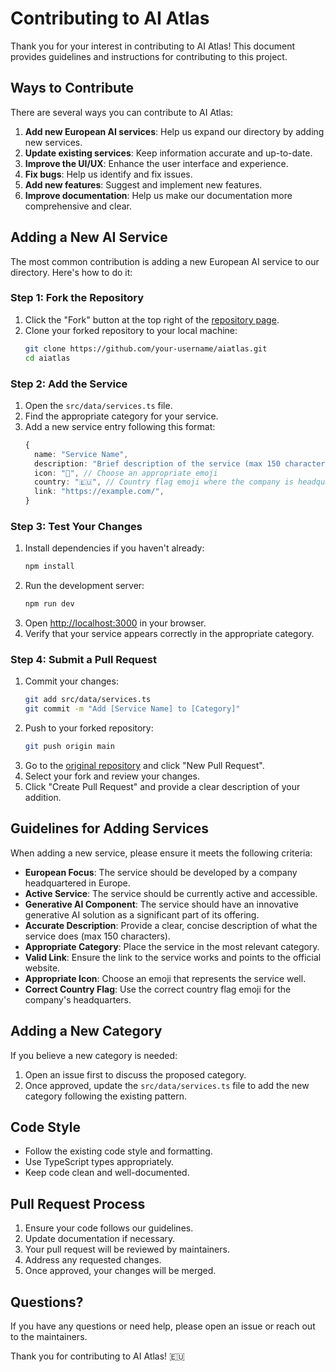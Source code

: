 # Contributing to AI Atlas

Thank you for your interest in contributing to AI Atlas! This document provides guidelines and instructions for contributing to this project.

## Ways to Contribute

There are several ways you can contribute to AI Atlas:

1. **Add new European AI services**: Help us expand our directory by adding new services.
2. **Update existing services**: Keep information accurate and up-to-date.
3. **Improve the UI/UX**: Enhance the user interface and experience.
4. **Fix bugs**: Help us identify and fix issues.
5. **Add new features**: Suggest and implement new features.
6. **Improve documentation**: Help us make our documentation more comprehensive and clear.

## Adding a New AI Service

The most common contribution is adding a new European AI service to our directory. Here's how to do it:

### Step 1: Fork the Repository

1. Click the "Fork" button at the top right of the [repository page](https://github.com/yourusername/aiatlas).
2. Clone your forked repository to your local machine:
   ```bash
   git clone https://github.com/your-username/aiatlas.git
   cd aiatlas
   ```

### Step 2: Add the Service

1. Open the `src/data/services.ts` file.
2. Find the appropriate category for your service.
3. Add a new service entry following this format:
   ```typescript
   {
     name: "Service Name",
     description: "Brief description of the service (max 150 characters)",
     icon: "🤖", // Choose an appropriate emoji
     country: "🇪🇺", // Country flag emoji where the company is headquartered
     link: "https://example.com/",
   }
   ```

### Step 3: Test Your Changes

1. Install dependencies if you haven't already:
   ```bash
   npm install
   ```
2. Run the development server:
   ```bash
   npm run dev
   ```
3. Open [http://localhost:3000](http://localhost:3000) in your browser.
4. Verify that your service appears correctly in the appropriate category.

### Step 4: Submit a Pull Request

1. Commit your changes:
   ```bash
   git add src/data/services.ts
   git commit -m "Add [Service Name] to [Category]"
   ```
2. Push to your forked repository:
   ```bash
   git push origin main
   ```
3. Go to the [original repository](https://github.com/yourusername/aiatlas) and click "New Pull Request".
4. Select your fork and review your changes.
5. Click "Create Pull Request" and provide a clear description of your addition.

## Guidelines for Adding Services

When adding a new service, please ensure it meets the following criteria:

- **European Focus**: The service should be developed by a company headquartered in Europe.
- **Active Service**: The service should be currently active and accessible.
- **Generative AI Component**: The service should have an innovative generative AI solution as a significant part of its offering.
- **Accurate Description**: Provide a clear, concise description of what the service does (max 150 characters).
- **Appropriate Category**: Place the service in the most relevant category.
- **Valid Link**: Ensure the link to the service works and points to the official website.
- **Appropriate Icon**: Choose an emoji that represents the service well.
- **Correct Country Flag**: Use the correct country flag emoji for the company's headquarters.

## Adding a New Category

If you believe a new category is needed:

1. Open an issue first to discuss the proposed category.
2. Once approved, update the `src/data/services.ts` file to add the new category following the existing pattern.

## Code Style

- Follow the existing code style and formatting.
- Use TypeScript types appropriately.
- Keep code clean and well-documented.

## Pull Request Process

1. Ensure your code follows our guidelines.
2. Update documentation if necessary.
3. Your pull request will be reviewed by maintainers.
4. Address any requested changes.
5. Once approved, your changes will be merged.

## Questions?

If you have any questions or need help, please open an issue or reach out to the maintainers.

Thank you for contributing to AI Atlas! 🇪🇺 